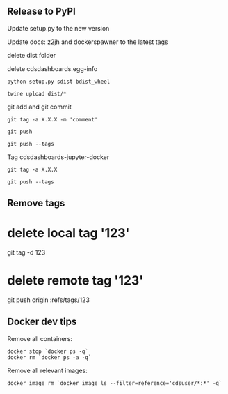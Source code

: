 ## Release to PyPI

Update setup.py to the new version

Update docs: z2jh and dockerspawner to the latest tags

delete dist folder

delete cdsdashboards.egg-info

`python setup.py sdist bdist_wheel`

`twine upload dist/*`

git add and git commit

`git tag -a X.X.X -m 'comment'`

`git push`

`git push --tags`

Tag cdsdashboards-jupyter-docker

`git tag -a X.X.X`

`git push --tags`

## Remove tags

# delete local tag '123'
git tag -d 123
# delete remote tag '123'
git push origin :refs/tags/123


## Docker dev tips

Remove all containers:
```
docker stop `docker ps -q`
docker rm `docker ps -a -q`
```


Remove all relevant images:
```
docker image rm `docker image ls --filter=reference='cdsuser/*:*' -q`
```
